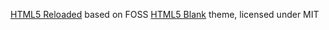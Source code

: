 [HTML5 Reloaded](https://github.com/Buzut/html5-reloaded) based on FOSS [HTML5 Blank](http://html5blank.com) theme, licensed under MIT
